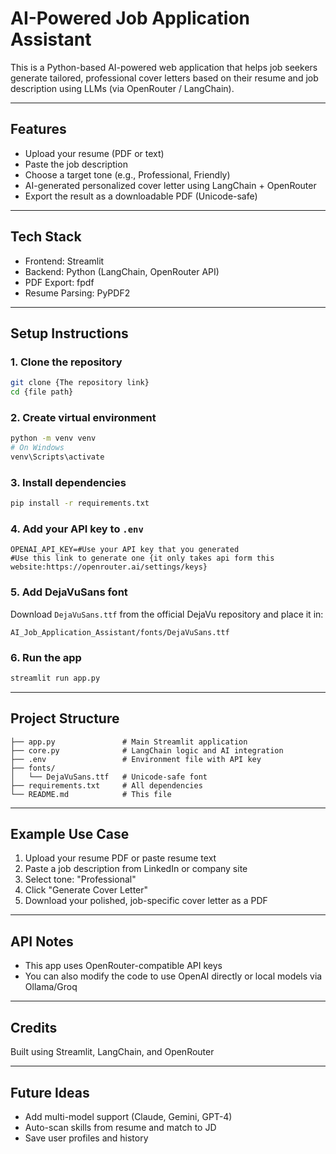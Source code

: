 # AI-Powered Job Application Assistant

This is a Python-based AI-powered web application that helps job seekers generate tailored, professional cover letters based on their resume and job description using LLMs (via OpenRouter / LangChain).

---

## Features

* Upload your resume (PDF or text)
* Paste the job description
* Choose a target tone (e.g., Professional, Friendly)
* AI-generated personalized cover letter using LangChain + OpenRouter
* Export the result as a downloadable PDF (Unicode-safe)

---

## Tech Stack

* Frontend: Streamlit
* Backend: Python (LangChain, OpenRouter API)
* PDF Export: fpdf
* Resume Parsing: PyPDF2

---

## Setup Instructions

### 1. Clone the repository

```bash
git clone {The repository link}
cd {file path}
```

### 2. Create virtual environment 
```bash
python -m venv venv
# On Windows
venv\Scripts\activate
```

### 3. Install dependencies

```bash
pip install -r requirements.txt
```

### 4. Add your API key to `.env`

```
OPENAI_API_KEY=#Use your API key that you generated
#Use this link to generate one {it only takes api form this website:https://openrouter.ai/settings/keys}
```

### 5. Add DejaVuSans font 

Download `DejaVuSans.ttf` from the official DejaVu repository and place it in:

```
AI_Job_Application_Assistant/fonts/DejaVuSans.ttf
```

### 6. Run the app

```bash
streamlit run app.py
```

---

## Project Structure

```
├── app.py               # Main Streamlit application
├── core.py              # LangChain logic and AI integration
├── .env                 # Environment file with API key
├── fonts/
│   └── DejaVuSans.ttf   # Unicode-safe font
├── requirements.txt     # All dependencies
└── README.md            # This file
```

---

## Example Use Case

1. Upload your resume PDF or paste resume text
2. Paste a job description from LinkedIn or company site
3. Select tone: "Professional"
4. Click "Generate Cover Letter"
5. Download your polished, job-specific cover letter as a PDF

---

## API Notes

* This app uses OpenRouter-compatible API keys
* You can also modify the code to use OpenAI directly or local models via Ollama/Groq

---

## Credits

Built using Streamlit, LangChain, and OpenRouter

---

## Future Ideas

* Add multi-model support (Claude, Gemini, GPT-4)
* Auto-scan skills from resume and match to JD
* Save user profiles and history
